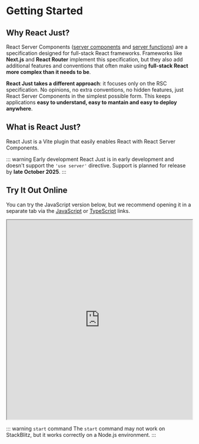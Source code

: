 # Getting Started

## Why React Just?

React Server Components ([server components](https://react.dev/reference/rsc/server-components) and [server functions](https://react.dev/reference/rsc/server-functions)) are a specification designed for full-stack React frameworks. Frameworks like **Next.js** and **React Router** implement this specification, but they also add additional features and conventions that often make using **full-stack React more complex than it needs to be**.

**React Just takes a different approach**: it focuses only on the RSC specification. No opinions, no extra conventions, no hidden features, just React Server Components in the simplest possible form. This keeps applications **easy to understand, easy to mantain and easy to deploy anywhere**.

## What is React Just?

React Just is a Vite plugin that easily enables React with React Server Components.

::: warning Early development
React Just is in early development and doesn't support the `'use server'` directive. Support is planned for release by **late October 2025**.
:::

## Try It Out Online

You can try the JavaScript version below, but we recommend opening it in a separate tab via the [JavaScript](https://stackblitz.com/github/almadoro/react-just/tree/main/templates/node-js?file=src%2Findex.jsx&startScript=dev) or [TypeScript](https://stackblitz.com/github/almadoro/react-just/tree/main/templates/node-ts?file=src%2Findex.jsx&startScript=dev) links.

<iframe src="https://stackblitz.com/github/almadoro/react-just/tree/main/templates/node-js?ctl=1&embed=1&file=src%2Findex.jsx&startScript=dev&terminalHeight=18" width="100%" height="540px"></iframe>

::: warning `start` command
The `start` command may not work on StackBlitz, but it works correctly on a Node.js environment.
:::
